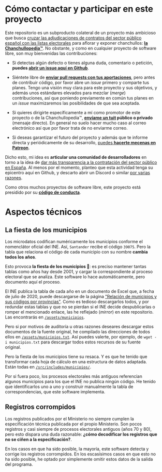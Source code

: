 # Cómo contactar y participar en este proyecto

Este repositorio es un subproducto colateral de un proyecto más ambicioso que busca [cruzar las adjudicaciones de contratos del sector público español con las listas electorales](https://twitter.com/JaimeObregon/status/1273814894840856576) para aflorar y exponer chanchullos: [**la Chanchullopedia™**](https://twitter.com/JaimeObregon/status/1274331563254259713). No obstante, y como en cualquier proyecto de software libre, son muy bienvenidas las contribuciones:

- Si detectas algún defecto o tienes alguna duda, comentario o petición, **puedes [abrir un issue aquí en Github](https://github.com/jaimeobregon/infoelectoral/issues)**.

- Siéntete libre de **[enviar pull requests con tus aportaciones](https://github.com/jaimeobregon/infoelectoral/pulls)**, pero antes de contribuir código, por favor abre un *issue* primero y comparte tus planes. Tengo una visión muy clara para este proyecto y sus objetivos, y además unos estándares elevados para mezclar (*merge*) contribuciones, así que poniendo previamente en común tus planes en un *issue* maximizaremos las posibilidades de que sea aceptada.

- Si quieres dirigirte específicamente a mí como promotor de este proyecto o de la Chanchullopedia™, **[envíame un tuit](https://twitter.com/JaimeObregon) público o privado** (mensaje directo). En general no suelo hacer mucho caso al correo electrónico así que por favor trata de no enviarme correo.

- Si deseas garantizar el futuro del proyecto y además que te informe directa y periódicamente de su desarrollo, [puedes **hacerte mecenas en Patreon**](https://www.patreon.com/jaime_gomez_obregon).

Dicho esto, mi idea es **articular una comunidad de desarrolladores** en torno a la idea de [dar más transparencia a la contratación del sector público en España](https://twitter.com/JaimeObregon/status/1284444424634871808). Al menos por el momento, planteo que esta actividad tenga su epicentro aquí en Github, y descarto abrir un Discord o similar [por varias razones](https://twitter.com/JaimeObregon/status/1281954005846024200).

Como otros muchos proyectos de software libre, este proyecto está presidido por su [**código de conducta**](/CODE_OF_CONDUCT.md).

# Aspectos técnicos

## La fiesta de los municipios

Los microdatos codifican numéricamente los municipios conforme el nomenclátor oficial del INE. Así, `Santander` recibe el código `39075`. Pero la tabla que relaciona el código de cada municipio con su nombre **cambia todos los años**.

Esto provoca **la fiesta de los municipios 🥳**: es preciso mantener tantas tablas como años hay desde 2001, y cargar la correspondiente al proceso electoral que se analiza. Este software lo hace automáticamente, pero documento aquí el proceso.

El INE publica la tabla de cada año en un documento de Excel que, a fecha de julio de 2020, puede descargarse de la página ["Relación de municipios y sus códigos por provincias"](https://www.ine.es/dyngs/INEbase/es/operacion.htm?c=Estadistica_C&cid=1254736177031&menu=ultiDatos&idp=1254734710990). Como es tedioso descargarlos todos, y por redundar estas tablas y que no se pierdan si el INE decide despublicarlas o romper el mencionado enlace, las he reflejado (*mirror*) en este repositorio. Las encontrarás en [`/assets/municipios`](/assets/municipios).

Pero si por motivos de auditoría u otras razones deseares descargar estos documentos de la fuente original, he compilado las direcciones de todos ellos en [`/assets/municipios.txt`](/assets/municipios.txt). Así puedes valerte, por ejemplo, de `wget -i municipios.txt` para descargar todos estos recursos de su fuente original.

Pero la fiesta de los municipios tiene su resaca. Y es que he tenido que transformar cada hoja de cálculo en una estructura de datos adaptada. Están todas en [`/src/includes/municipios/`](/src/includes/municipios/).

Por si fuera poco, los procesos electorales más antiguos referencian algunos municipios para los que el INE no publica ningún código. He tenido que identificarlos uno a uno y construir manualmente la tabla de correspondencias, que este software implementa.

## Registros corrompidos

Los registros publicados por el Ministerio no siempre cumplen la especificación técnica publicada por el propio Ministerio. Son pocos registros y casi siempre de procesos electorales antiguos (años 70 y 80), pero esto dispara una duda razonable: **¿cómo decodificar los registros que no se ciñen a la especificación?**.

En los casos en que ha sido posible, la mayoría, este software detecta y corrige los registros corrompidos. En los escasísimos casos en que esto no ha sido posible, he optado por simplemente omitir estos datos de la salida del programa.
